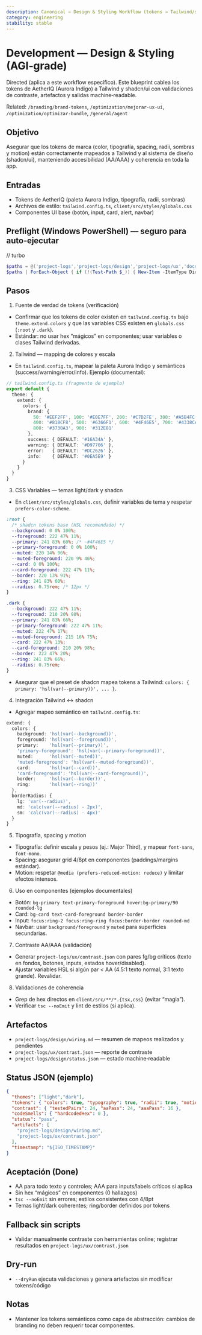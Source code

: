 ```yaml
---
description: Canonical — Design & Styling Workflow (tokens → Tailwind/shadcn, contrast, artifacts, status JSON)
category: engineering
stability: stable
---
```


# Development — Design & Styling (AGI‑grade)

Directed (aplica a este workflow específico). Este blueprint cablea los tokens de AetherIQ (Aurora Indigo) a Tailwind y shadcn/ui con validaciones de contraste, artefactos y salidas machine‑readable.

Related: `/branding/brand-tokens`, `/optimization/mejorar-ux-ui`, `/optimization/optimizar-bundle`, `/general/agent`

## Objetivo
Asegurar que los tokens de marca (color, tipografía, spacing, radii, sombras y motion) están correctamente mapeados a Tailwind y al sistema de diseño (shadcn/ui), manteniendo accesibilidad (AA/AAA) y coherencia en toda la app.

## Entradas
- Tokens de AetherIQ (paleta Aurora Indigo, tipografía, radii, sombras)
- Archivos de estilo: `tailwind.config.ts`, `client/src/styles/globals.css`
- Componentes UI base (botón, input, card, alert, navbar)

## Preflight (Windows PowerShell) — seguro para auto‑ejecutar
// turbo
```powershell
$paths = @('project-logs','project-logs/design','project-logs/ux','docs/design')
$paths | ForEach-Object { if (!(Test-Path $_)) { New-Item -ItemType Directory -Path $_ | Out-Null } }
```

## Pasos
1) Fuente de verdad de tokens (verificación)
- Confirmar que los tokens de color existen en `tailwind.config.ts` bajo `theme.extend.colors` y que las variables CSS existen en `globals.css` (`:root` y `.dark`).
- Estándar: no usar hex “mágicos” en componentes; usar variables o clases Tailwind derivadas.

2) Tailwind — mapping de colores y escala
- En `tailwind.config.ts`, mapear la paleta Aurora Indigo y semánticos (success/warning/error/info). Ejemplo (documental):
```ts
// tailwind.config.ts (fragmento de ejemplo)
export default {
  theme: {
    extend: {
      colors: {
        brand: {
          50: '#EEF2FF', 100: '#E0E7FF', 200: '#C7D2FE', 300: '#A5B4FC',
          400: '#818CF8', 500: '#6366F1', 600: '#4F46E5', 700: '#4338CA',
          800: '#3730A3', 900: '#312E81'
        },
        success: { DEFAULT: '#16A34A' },
        warning: { DEFAULT: '#D97706' },
        error:   { DEFAULT: '#DC2626' },
        info:    { DEFAULT: '#0EA5E9' }
      }
    }
  }
}
```

3) CSS Variables — temas light/dark y shadcn
- En `client/src/styles/globals.css`, definir variables de tema y respetar `prefers-color-scheme`.
```css
:root {
  /* shadcn tokens base (HSL recomendado) */
  --background: 0 0% 100%;
  --foreground: 222 47% 11%;
  --primary: 241 83% 60%; /* ~#4F46E5 */
  --primary-foreground: 0 0% 100%;
  --muted: 220 14% 96%;
  --muted-foreground: 220 9% 46%;
  --card: 0 0% 100%;
  --card-foreground: 222 47% 11%;
  --border: 220 13% 91%;
  --ring: 241 83% 60%;
  --radius: 0.75rem; /* 12px */
}

.dark {
  --background: 222 47% 11%;
  --foreground: 210 20% 98%;
  --primary: 241 83% 66%;
  --primary-foreground: 222 47% 11%;
  --muted: 222 47% 17%;
  --muted-foreground: 215 16% 75%;
  --card: 222 47% 13%;
  --card-foreground: 210 20% 98%;
  --border: 222 47% 20%;
  --ring: 241 83% 66%;
  --radius: 0.75rem;
}
```
- Asegurar que el preset de shadcn mapea tokens a Tailwind: `colors: { primary: 'hsl(var(--primary))', ... }`.

4) Integración Tailwind ↔ shadcn
- Agregar mapeo semántico en `tailwind.config.ts`:
```ts
extend: {
  colors: {
    background: 'hsl(var(--background))',
    foreground: 'hsl(var(--foreground))',
    primary:    'hsl(var(--primary))',
    'primary-foreground': 'hsl(var(--primary-foreground))',
    muted:      'hsl(var(--muted))',
    'muted-foreground': 'hsl(var(--muted-foreground))',
    card:       'hsl(var(--card))',
    'card-foreground': 'hsl(var(--card-foreground))',
    border:     'hsl(var(--border))',
    ring:       'hsl(var(--ring))'
  },
  borderRadius: {
    lg: 'var(--radius)',
    md: 'calc(var(--radius) - 2px)',
    sm: 'calc(var(--radius) - 4px)'
  }
}
```

5) Tipografía, spacing y motion
- Tipografía: definir escala y pesos (ej.: Major Third), y mapear `font-sans`, `font-mono`.
- Spacing: asegurar grid 4/8pt en componentes (paddings/margins estándar).
- Motion: respetar `@media (prefers-reduced-motion: reduce)` y limitar efectos intensos.

6) Uso en componentes (ejemplos documentales)
- Botón: `bg-primary text-primary-foreground hover:bg-primary/90 rounded-lg`
- Card: `bg-card text-card-foreground border-border`
- Input: `focus:ring-2 focus:ring-ring focus:border-border rounded-md`
- Navbar: usar `background/foreground` y `muted` para superficies secundarias.

7) Contraste AA/AAA (validación)
- Generar `project-logs/ux/contrast.json` con pares fg/bg críticos (texto en fondos, botones, inputs, estados hover/disabled).
- Ajustar variables HSL si algún par < AA (4.5:1 texto normal, 3:1 texto grande). Revalidar.

8) Validaciones de coherencia
- Grep de hex directos en `client/src/**/*.{tsx,css}` (evitar “magia”).
- Verificar `tsc --noEmit` y lint de estilos (si aplica).

## Artefactos
- `project-logs/design/wiring.md` — resumen de mapeos realizados y pendientes
- `project-logs/ux/contrast.json` — reporte de contraste
- `project-logs/design/status.json` — estado machine‑readable

## Status JSON (ejemplo)
```json
{
  "themes": ["light","dark"],
  "tokens": { "colors": true, "typography": true, "radii": true, "motion": true },
  "contrast": { "testedPairs": 24, "aaPass": 24, "aaaPass": 16 },
  "codeSmells": { "hardcodedHex": 0 },
  "status": "pass",
  "artifacts": [
    "project-logs/design/wiring.md",
    "project-logs/ux/contrast.json"
  ],
  "timestamp": "${ISO_TIMESTAMP}"
}
```

## Aceptación (Done)
- AA para todo texto y controles; AAA para inputs/labels críticos si aplica
- Sin hex “mágicos” en componentes (0 hallazgos)
- `tsc --noEmit` sin errores; estilos consistentes con 4/8pt
- Temas light/dark coherentes; ring/border definidos por tokens

## Fallback sin scripts
- Validar manualmente contraste con herramientas online; registrar resultados en `project-logs/ux/contrast.json`

## Dry‑run
- `--dryRun` ejecuta validaciones y genera artefactos sin modificar tokens/código

## Notas
- Mantener los tokens semánticos como capa de abstracción: cambios de branding no deben requerir tocar componentes.
